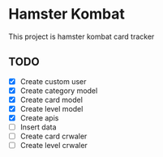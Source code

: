 # Hamster Kombat 

This project is hamster kombat card tracker



## TODO

- [x] Create custom user
- [x] Create category model
- [x] Create card model
- [x] Create level model
- [x] Create apis
- [ ] Insert data
- [ ] Create card crwaler
- [ ] Create level crwaler